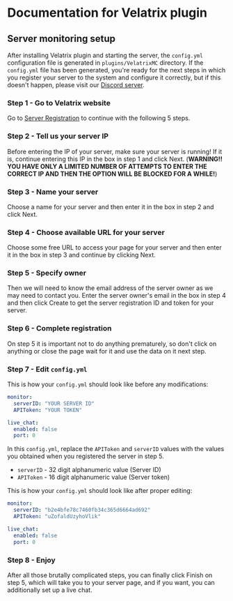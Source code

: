 # Documentation for Velatrix plugin

## Server monitoring setup

After installing Velatrix plugin and starting the server, the `config.yml` configuration file is generated in `plugins/VelatrixMC` directory. If the `config.yml` file has been generated, you're ready for the next steps in which you register your server to the system and configure it correctly, but if this doesn't happen, please visit our [Discord server](https://discord.gg/server).

### Step 1 - Go to Velatrix website
Go to [Server Registration](https://velatrix.xyz/create/) to continue with the following 5 steps.

### Step 2 - Tell us your server IP
Before entering the IP of your server, make sure your server is running! If it is, continue entering this IP in the box in step 1 and click Next. (**WARNING!! YOU HAVE ONLY A LIMITED NUMBER OF ATTEMPTS TO ENTER THE CORRECT IP AND THEN THE OPTION WILL BE BLOCKED FOR A WHILE!**)

### Step 3 - Name your server
Choose a name for your server and then enter it in the box in step 2 and click Next.

### Step 4 - Choose available URL for your server
Choose some free URL to access your page for your server and then enter it in the box in step 3 and continue by clicking Next.

### Step 5 - Specify owner
Then we will need to know the email address of the server owner as we may need to contact you. Enter the server owner's email in the box in step 4 and then click Create to get the server registration ID and token for your server.

### Step 6 - Complete registration
On step 5 it is important not to do anything prematurely, so don't click on anything or close the page wait for it and use the data on it next step.

### Step 7  - Edit `config.yml`
This is how your `config.yml` should look like before any modifications:

```yaml
monitor:
  serverID: "YOUR SERVER ID"
  APIToken: "YOUR TOKEN"

live_chat:
  enabled: false
  port: 0
```
In this `config.yml`, replace the `APIToken` and `serverID` values with the values you obtained when you registered the server in step 5.
- `serverID` - 32 digit alphanumeric value (Server ID)
- `APIToken` - 16 digit alphanumeric value (Server token)

This is how your `config.yml` should look like after proper editing:

```yaml
monitor:
  serverID: "b2e4bfe78c7460fb34c365d6664ad692"
  APIToken: "uZofaldUzyhoVlik"

live_chat:
  enabled: false
  port: 0
```

### Step 8 - Enjoy
After all those brutally complicated steps, you can finally click Finish on step 5, which will take you to your server page, and if you want, you can additionally set up a live chat.